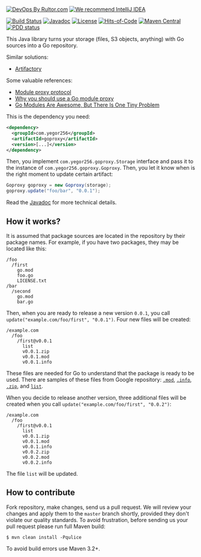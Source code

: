 [![DevOps By Rultor.com](http://www.rultor.com/b/yegor256/goproxy-java)](http://www.rultor.com/p/yegor256/goproxy-java)
[![We recommend IntelliJ IDEA](https://www.elegantobjects.org/intellij-idea.svg)](https://www.jetbrains.com/idea/)

[![Build Status](https://img.shields.io/travis/yegor256/goproxy-java/master.svg)](https://travis-ci.org/yegor256/goproxy-java)
[![Javadoc](http://www.javadoc.io/badge/com.yegor256/goproxy.svg)](http://www.javadoc.io/doc/com.yegor256/goproxy)
[![License](https://img.shields.io/badge/license-MIT-green.svg)](https://github.com/yegor256/goproxy/blob/master/LICENSE.txt)
[![Hits-of-Code](https://hitsofcode.com/github/yegor256/goproxy-java)](https://hitsofcode.com/view/github/yegor256/goproxy-java)
[![Maven Central](https://img.shields.io/maven-central/v/com.yegor256/goproxy.svg)](https://maven-badges.herokuapp.com/maven-central/com.yegor256/goproxy)
[![PDD status](http://www.0pdd.com/svg?name=yegor256/goproxy-java)](http://www.0pdd.com/p?name=yegor256/goproxy-java)

This Java library turns your storage
(files, S3 objects, anything) with Go sources into
a Go repository.

Similar solutions:

  * [Artifactory](https://www.jfrog.com/confluence/display/RTF/Go+Registry)

Some valuable references:

  * [Module proxy protocol](https://golang.org/cmd/go/#hdr-Module_proxy_protocol)
  * [Why you should use a Go module proxy](https://arslan.io/2019/08/02/why-you-should-use-a-go-module-proxy/)
  * [Go Modules Are Awesome, But There Is One Tiny Problem](https://jfrog.com/blog/go-modules-are-awesome-but-there-is-one-tiny-problem/)

This is the dependency you need:

```xml
<dependency>
  <groupId>com.yegor256</groupId>
  <artifactId>goproxy</artifactId>
  <version>[...]</version>
</dependency>
```

Then, you implement `com.yegor256.goproxy.Storage` interface
and pass it to the instance of `com.yegor256.goproxy.Goproxy`. Then, you
let it know when is the right moment to update certain artifact:

```java
Goproxy goproxy = new Goproxy(storage);
goproxy.update("foo/bar", "0.0.1");
```

Read the [Javadoc](http://www.javadoc.io/doc/com.yegor256/goproxy)
for more technical details.

## How it works?

It is assumed that package sources are located in the repository
by their package names. For example, if you have two packages, they
may be located like this:

```
/foo
  /first
    go.mod
    foo.go
    LICENSE.txt
/bar
  /second
    go.mod
    bar.go
```

Then, when you are ready to release a new version `0.0.1`, you call
`update("example.com/foo/first", "0.0.1")`. Four new files will be created:

```
/example.com
  /foo
    /first@v0.0.1
      list
      v0.0.1.zip
      v0.0.1.mod
      v0.0.1.info
```

These files are needed for Go to understand that the package is ready
to be used.
There are samples of these files from Google repository:
[`.mod`](https://proxy.golang.org/github.com/liujianping/ts/@v/v0.0.7.mod),
[`.info`](https://proxy.golang.org/github.com/liujianping/ts/@v/v0.0.7.info),
[`.zip`](https://proxy.golang.org/github.com/liujianping/ts/@v/v0.0.7.zip),
and
[`list`](https://proxy.golang.org/github.com/liujianping/ts/@v/list).

When you decide to release another version, three additional files will
be created when you call `update("example.com/foo/first", "0.0.2")`:

```
/example.com
  /foo
    /first@v0.0.1
      list
      v0.0.1.zip
      v0.0.1.mod
      v0.0.1.info
      v0.0.2.zip
      v0.0.2.mod
      v0.0.2.info
```

The file `list` will be updated.

## How to contribute

Fork repository, make changes, send us a pull request. We will review
your changes and apply them to the `master` branch shortly, provided
they don't violate our quality standards. To avoid frustration, before
sending us your pull request please run full Maven build:

```
$ mvn clean install -Pqulice
```

To avoid build errors use Maven 3.2+.
